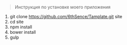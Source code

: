 >Инструкция по установке моего приложения

1. git clone https://github.com/6thSence/Tamplate.git site
2. cd site
3. npm install
4. bower install
5. gulp